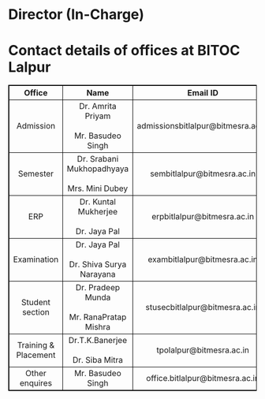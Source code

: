 
<!DOCTYPE html>
<html>
  <head>
    <title>Administration</title>
    <style>
      table, th, td {
        border: 1px solid black;
        border-collapse: collapse;
        text-align: center;
      }
      table {
        width: 100%;
      }
      a:link, a:visited {
        text-decoration: none;
      }
    </style>
  </head>
  <body>
    <h1>Director (In-Charge)</h1>
    <h1 class="title">Contact details of offices at BITOC Lalpur</h1>
    <table>
      <tr>
        <th>Office</th>
        <th>Name</th>
        <th>Email ID</th>
      </tr>
      <tr>
        <td>Admission</td>
        <td>Dr. Amrita Priyam <br><br> Mr. Basudeo Singh</td>
        <td><a href = "mailto:admissionsbitlalpur@bitmesra.ac.in">admissionsbitlalpur@bitmesra.ac.in</a></td>
      </tr>
      <tr>
        <td>Semester</td>
        <td>Dr. Srabani Mukhopadhyaya <br><br> Mrs. Mini Dubey</td>
        <td><a href = "sembitlalpur@bitmesra.ac.in">sembitlalpur@bitmesra.ac.in</a></td>
      </tr>
      <tr>
        <td>ERP</td>
        <td>Dr. Kuntal Mukherjee <br><br> Dr. Jaya Pal</td>
        <td><a href = "erpbitlalpur@bitmesra.ac.in">erpbitlalpur@bitmesra.ac.in</a></td>
      </tr>
      <tr>
        <td>Examination</td>
        <td>Dr. Jaya Pal <br><br> Dr. Shiva Surya Narayana</td>
        <td><a href = "exambitlalpur@bitmesra.ac.in">exambitlalpur@bitmesra.ac.in</a></td>
      </tr>
      <tr>
        <td>Student section</td>
        <td>Dr. Pradeep Munda <br><br> Mr. RanaPratap Mishra</td>
        <td><a href = "stusecbitlalpur@bitmesra.ac.in">stusecbitlalpur@bitmesra.ac.in</a></td>
      </tr>
      <tr>
      <td>Training & Placement</td>
        <td>Dr.T.K.Banerjee <br><br> Dr. Siba Mitra</td>
        <td><a href = "tpolalpur@bitmesra.ac.in">tpolalpur@bitmesra.ac.in</a></td>
      </tr>
      <tr>
        <td>Other enquires</td>
        <td>Mr. Basudeo Singh</td>
        <td><a href = "office.bitlalpur@bitmesra.ac.in">office.bitlalpur@bitmesra.ac.in</a></td>
      </tr>
    </table>
  </body>
</html>